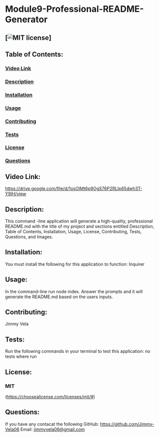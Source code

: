 # **Module9-Professional-README-Generator**



## [![MIT license](https://img.shields.io/badge/License-MIT-blue.svg)]



## **Table of Contents:**

### [Video Link](#video-link)

### [Description](#description)

### [Installation](#installation)

### [Usage](#usage)

### [Contributing](#contributing)

### [Tests](#tests)

### [License](#license)

### [Questions](#questions)



## Video Link:

https://drive.google.com/file/d/1osOIMt6p9OgS76P2RLIp65dwh3T-Y9IH/view



## **Description:**

This command -line application will generate a high-quality, professional README.md with the title of my project and sections entitled Description, Table of Contents, Installation, Usage, License, Contributing, Tests, Questions, and Images.



## **Installation:**

You must install the following for this application to function:
Inquirer



## **Usage:**

In the command-line run node index. Answer the prompts and it will generate the README.md based on the users inputs.



## **Contributing:**

Jimmy Vela


## **Tests:**

Run the following commands in your terminal to test this application:
no tests where run



## **License:**

### MIT

(https://choosealicense.com/licenses/mit/#)



## **Questions:**

If you have any contacat the following
GitHub: <https://github.com/Jimmy-Vela06>
Email: <jimmyvela06@gmail.com>

